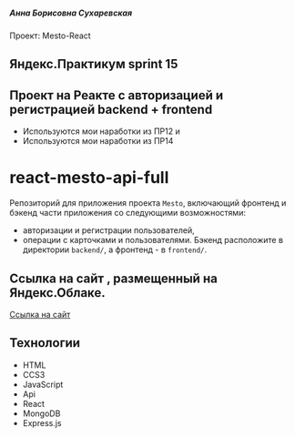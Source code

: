 ##### Анна Борисовна Сухаревская

Проект: Mesto-React

## Яндекс.Практикум sprint 15  
## Проект на Реакте с авторизацией и регистрацией backend + frontend

- Используются мои наработки из ПР12 и
- Используются мои наработки из ПР14 

# react-mesto-api-full
Репозиторий для приложения проекта `Mesto`, 
включающий фронтенд и бэкенд части приложения со следующими возможностями: 
- авторизации и регистрации пользователей, 
- операции с карточками и пользователями. 
Бэкенд расположите в директории `backend/`, 
а фронтенд - в `frontend/`. 
  
## Ссылка на сайт , размещенный на Яндекс.Облаке.
<a href="http://mesto.frontend.annsyh.nomoredomains.work/">Ссылка на сайт</a>



## Технологии
- HTML
- CCS3
- JavaScript
- Api
- React
- MongoDB
- Express.js
